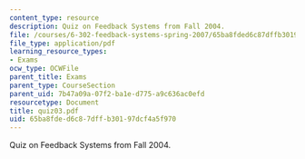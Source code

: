 ```yaml
---
content_type: resource
description: Quiz on Feedback Systems from Fall 2004.
file: /courses/6-302-feedback-systems-spring-2007/65ba8fded6c87dffb30197dcf4a5f970_quiz03.pdf
file_type: application/pdf
learning_resource_types:
- Exams
ocw_type: OCWFile
parent_title: Exams
parent_type: CourseSection
parent_uid: 7b47a09a-07f2-ba1e-d775-a9c636ac0efd
resourcetype: Document
title: quiz03.pdf
uid: 65ba8fde-d6c8-7dff-b301-97dcf4a5f970
---
```

Quiz on Feedback Systems from Fall 2004.

